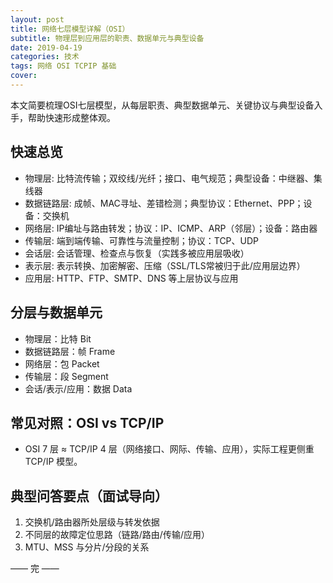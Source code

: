 ```yaml
---
layout: post
title: 网络七层模型详解（OSI）
subtitle: 物理层到应用层的职责、数据单元与典型设备
date: 2019-04-19
categories: 技术
tags: 网络 OSI TCPIP 基础
cover: 
---
```


本文简要梳理OSI七层模型，从每层职责、典型数据单元、关键协议与典型设备入手，帮助快速形成整体观。

## 快速总览
- 物理层: 比特流传输；双绞线/光纤；接口、电气规范；典型设备：中继器、集线器
- 数据链路层: 成帧、MAC寻址、差错检测；典型协议：Ethernet、PPP；设备：交换机
- 网络层: IP编址与路由转发；协议：IP、ICMP、ARP（邻层）；设备：路由器
- 传输层: 端到端传输、可靠性与流量控制；协议：TCP、UDP
- 会话层: 会话管理、检查点与恢复（实践多被应用层吸收）
- 表示层: 表示转换、加密解密、压缩（SSL/TLS常被归于此/应用层边界）
- 应用层: HTTP、FTP、SMTP、DNS 等上层协议与应用

## 分层与数据单元
- 物理层：比特 Bit
- 数据链路层：帧 Frame
- 网络层：包 Packet
- 传输层：段 Segment
- 会话/表示/应用：数据 Data

## 常见对照：OSI vs TCP/IP
- OSI 7 层 ≈ TCP/IP 4 层（网络接口、网际、传输、应用），实际工程更侧重 TCP/IP 模型。

## 典型问答要点（面试导向）
1. 交换机/路由器所处层级与转发依据
2. 不同层的故障定位思路（链路/路由/传输/应用）
3. MTU、MSS 与分片/分段的关系

—— 完 ——


